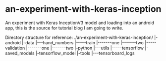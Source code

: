 # an-experiment-with-keras-inception
An experiment with Keras InceptionV3 model and loading into an android app, this is the source for tutorial blog I am going to write. 

Directory structure for reference:
./an-experiment-with-keras-inception/
   |-android
   |-data
   |---hand_numbers
   |-----train
   |-------one
   |-------two
   |-----validation
   |-------one
   |-------two
   |-python
   |---utils
   |-----tensorflow
   |-saved_models
   |-tensorflow_model
   |-tools
   |---tensorboard_logs
